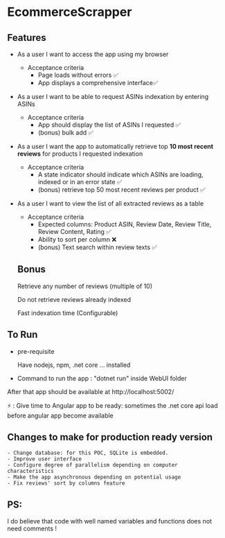 # EcommerceScrapper

## Features

- As a user I want to access the app using my browser
    - Acceptance criteria
        - Page loads without errors ✅
        - App displays a comprehensive interface✅
- As a user I want to be able to request ASINs indexation by entering ASINs
    - Acceptance criteria
        - App should display the list of ASINs I requested ✅
        - (bonus) bulk add ✅
- As a user I want the app to automatically retrieve top **10 most recent reviews** for products I requested indexation
    - Acceptance criteria
        - A state indicator should indicate which ASINs are loading, indexed or in an error state ✅
        - (bonus) retrieve top 50 most recent reviews per product ✅
- As a user I want to view the list of all extracted reviews as a table
    - Acceptance criteria
        - Expected columns: Product ASIN, Review Date, Review Title, Review Content, Rating ✅
        - Ability to sort per column ❌
        - (bonus) Text search within review texts ✅
        
  ## Bonus
   
    Retrieve any number of reviews (multiple of 10)

    Do not retrieve reviews already indexed
    
    Fast indexation time (Configurable)
    
    
## To Run

  - pre-requisite
  
      Have nodejs, npm, .net core ... installed
      
      
  - Command to run the app : "dotnet run" inside WebUI folder
  
  After that app should be available at http://localhost:5002/
  
  ⚡ : Give time to Angular app to be ready: sometimes the .net core api load before angular app become available
  
  
  
  ## Changes to make for production ready version
  
    - Change database: for this POC, SQLite is embedded.
    - Improve user interface
    - Configure degree of parallelism depending on computer characteristics
    - Make the app asynchronous depending on potential usage
    - Fix reviews' sort by columns feature

## PS:

I do believe that code with well named variables and functions does not need comments !



